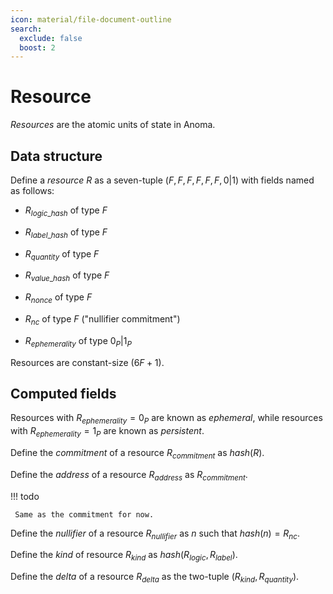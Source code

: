 ```yaml
---
icon: material/file-document-outline
search:
  exclude: false
  boost: 2
---
```


# Resource

_Resources_ are the atomic units of state in Anoma.

## Data structure

Define a _resource_ $R$ as a seven-tuple $(F, F, F, F, F, F, 0 | 1)$ with fields
named as follows:

- $R_{logic\_hash}$ of type $F$

- $R_{label\_hash}$ of type $F$

- $R_{quantity}$ of type $F$

- $R_{value\_hash}$ of type $F$

- $R_{nonce}$ of type $F$

- $R_{nc}$ of type $F$ ("nullifier commitment")

- $R_{ephemerality}$ of type ${ 0_P | 1_P }$

Resources are constant-size ($6F + 1$).

## Computed fields

Resources with $R_{ephemerality} = 0_P$ are known as _ephemeral_, while
resources with $R_{ephemerality} = 1_P$ are known as _persistent_.

Define the _commitment_ of a resource $R_{commitment}$ as $hash(R)$.

Define the _address_ of a resource $R_{address}$ as $R_{commitment}$.

!!! todo

     Same as the commitment for now.

Define the _nullifier_ of a resource $R_{nullifier}$ as $n$ such that $hash(n) = R_{nc}$.

Define the _kind_ of resource $R_{kind}$ as $hash(R_{logic}, R_{label})$.

Define the _delta_ of a resource $R_{delta}$ as the two-tuple $(R_{kind}, R_{quantity})$.
